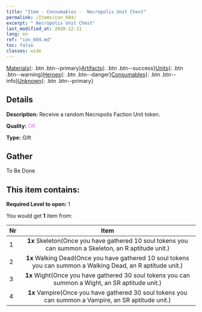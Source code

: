 ```yaml
---
title: "Item - Consumables -  Necropolis Unit Chest"
permalink: /Items/con_604/
excerpt: " Necropolis Unit Chest"
last_modified_at: 2020-12-11
lang: en
ref: "con_604.md"
toc: false
classes: wide
---
```

 [Materials](/Items/){: .btn .btn--primary}[Artifacts](/Items/Artifacts/){: .btn .btn--success}[Units](/Items/Units/){: .btn .btn--warning}[Heroes](/Items/Heroes/){: .btn .btn--danger}[Consumables](/Items/Consumables/){: .btn .btn--info}[Unknown](/Items/Unknown/){: .btn .btn--primary}

## Details
 **Description:** Receive a random Necropolis Faction Unit token.

 **Quality:** <span style="color: #DA70D6">OK</span>

 **Type:** Gift

## Gather

  To Be Done

## This item contains:

 **Required Level to open:** 1

 You would get **1** item  from:

  | Nr |      Item    |
  |:---|:------------:|
  | 1 |  **1x** Skeleton(Once you have gathered 10 soul tokens you can summon a Skeleton, an R aptitude unit.) | 
  | 2 |  **1x** Walking Dead(Once you have gathered 10 soul tokens you can summon a Walking Dead, an R aptitude unit.) | 
  | 3 |  **1x** Wight(Once you have gathered 30 soul tokens you can summon a Wight, an SR aptitude unit.) | 
  | 4 |  **1x** Vampire(Once you have gathered 30 soul tokens you can summon a Vampire, an SR aptitude unit.) | 
